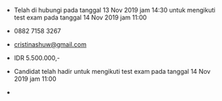 - Telah di hubungi pada tanggal 13 Nov 2019 jam 14:30 untuk mengikuti test exam pada tanggal 14 Nov 2019 jam 11:00

- 0882 7158 3267

- cristinashuw@gmail.com

- IDR 5.500.000,-

- Candidat telah hadir untuk mengikuti test exam pada tanggal 14 Nov 2019 jam 11:00 

- 
